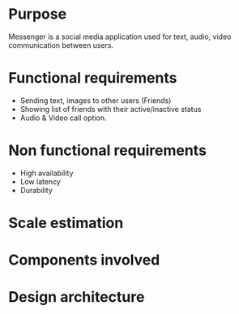 
# Purpose
Messenger is a social media application used for text, audio, video communication between users.
# Functional requirements
- Sending text, images to other users (Friends)
- Showing list of friends with their active/inactive status
- Audio & Video call option.

# Non functional requirements 
- High availability 
- Low latency
- Durability 


# Scale estimation 

# Components involved 

# Design architecture 
